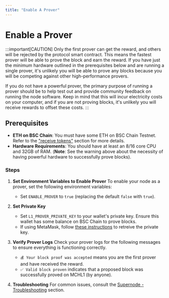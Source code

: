 ```yaml
---
title: "Enable A Prover"
---
```


# Enable a Prover

:::important[CAUTION]
Only the first prover can get the reward, and others will be rejected by the protocol smart contract. This means the fastest prover will be able to prove the block and earn the reward. If you have just the minimum hardware outlined in the prerequisites below and are running a single prover, it's unlikely you will be able to prove any blocks because you will be competing against other high-performance provers.

If you do not have a powerful prover, the primary purpose of running a prover should be to help test out and provide community feedback on running the node software. Keep in mind that this will incur electricity costs on your computer, and if you are not proving blocks, it's unlikely you will receive rewards to offset these costs.
:::

## Prerequisites
- **ETH on BSC Chain**: You must have some ETH on BSC Chain Testnet. Refer to the ["receive tokens"](/testnet-tutorials/moonchain-faucet/) section for more details.
- **Hardware Requirements**: You should have at least an 8/16 core CPU and 32GB of RAM. (**Note**: See the warning above about the necessity of having powerful hardware to successfully prove blocks).

### Steps
1. **Set Environment Variables to Enable Prover**
To enable your node as a prover, set the following environment variables:
    - Set `ENABLE_PROVER` to `true` (replacing the default `false` with `true`).
2. **Set Private Key**
    - Set `L1_PROVER_PRIVATE_KEY` to your wallet's private key. Ensure this wallet has some balance on BSC Chain to prove blocks.
    - If using MetaMask, follow [these instructions](https://support.metamask.io/managing-my-wallet/secret-recovery-phrase-and-private-keys/how-to-export-an-accounts-private-key/) to retreive the private key.

3. **Verify Prover Logs**
Check your prover logs for the following messages to ensure everything is functioning correctly.
    - `💰 Your block proof was accepted` means you are the first prover and have received the reward.
    - `✅ Valid block proven` indicates that a proposed block was successfully proved on MCHL1 (by anyone).

3. **Troubleshooting**
For common issues, consult the [Supernode - Troubleshooting](/testnet-tutorials/run-moonchain-supernode#supernode-error-logs/) section.